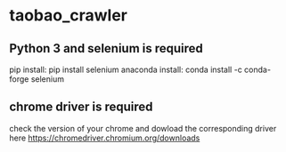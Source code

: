 # taobao_crawler
## Python 3 and selenium is required
pip install: pip install selenium
anaconda install: conda install -c conda-forge selenium
## chrome driver is required
check the version of your chrome and dowload the corresponding driver here https://chromedriver.chromium.org/downloads
